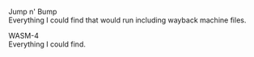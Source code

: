 Jump n' Bump<BR />
Everything I could find that would run including wayback machine files.

WASM-4<BR />
Everything I could find.
